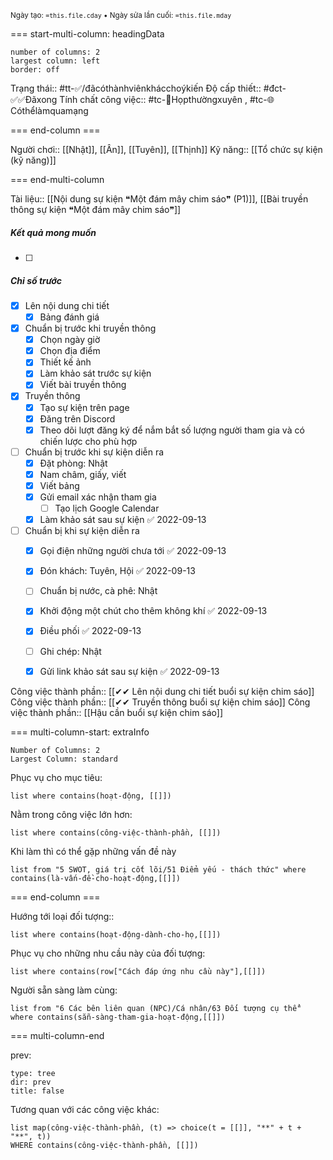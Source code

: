 <sub>Ngày tạo: `=this.file.cday` • Ngày sửa lần cuối: `=this.file.mday`</sub>

=== start-multi-column: headingData
```column-settings  
number of columns: 2
largest column: left
border: off
```

Trạng thái:: #tt-✅/đãcóthànhviênkhácchoýkiến
Độ cấp thiết:: #đct-✅✅Đãxong
Tính chất công việc:: #tc-💬Họpthườngxuyên , #tc-🌐Cóthểlàmquamạng

=== end-column ===

Người chơi:: [[Nhật]], [[Ân]], [[Tuyên]], [[Thịnh]]
Kỹ năng:: [[Tổ chức sự kiện (kỹ năng)]]

=== end-multi-column

Tài liệu:: [[Nội dung sự kiện ❝Một đám mây chim sáo❞ (P1)]], [[Bài truyền thông sự kiện ❝Một đám mây chim sáo❞]]
##### Kết quả mong muốn
- [ ] 
##### Chỉ số trước
- [x] Lên nội dung chi tiết
	- [x] Bảng đánh giá 
- [x] Chuẩn bị trước khi truyền thông
	- [x] Chọn ngày giờ
	- [x] Chọn địa điểm
	- [x] Thiết kế ảnh
	- [x] Làm khảo sát trước sự kiện
	- [x] Viết bài truyền thông
- [x] Truyền thông
	- [x] Tạo sự kiện trên page
	- [x] Đăng trên Discord
	- [x] Theo dõi lượt đăng ký để nắm bắt số lượng người tham gia và có chiến lược cho phù hợp
- [ ] Chuẩn bị trước khi sự kiện diễn ra
	- [x] Đặt phòng: Nhật
	- [x] Nam châm, giấy, viết
	- [x] Viết bảng
	- [x] Gửi email xác nhận tham gia
		- [ ] Tạo lịch Google Calendar
	- [x] Làm khảo sát sau sự kiện ✅ 2022-09-13
- [ ] Chuẩn bị khi sự kiện diễn ra
	- [x] Gọi điện những người chưa tới ✅ 2022-09-13
	- [x] Đón khách: Tuyên, Hội ✅ 2022-09-13
	- [ ] Chuẩn bị nước, cà phê: Nhật 
	- [x] Khởi động một chút cho thêm không khí ✅ 2022-09-13
	- [x] Điều phối ✅ 2022-09-13
	- [ ] Ghi chép: Nhật
	- [x] Gửi link khảo sát sau sự kiện ✅ 2022-09-13


Công việc thành phần:: [[✔✔ Lên nội dung chi tiết buổi sự kiện chim sáo]]
Công việc thành phần:: [[✔✔ Truyền thông buổi sự kiện chim sáo]]
Công việc thành phần:: [[Hậu cần buổi sự kiện chim sáo]]

=== multi-column-start: extraInfo
```column-settings
Number of Columns: 2
Largest Column: standard
```

Phục vụ cho mục tiêu:
```dataview
list where contains(hoạt-động, [[]])
```
Nằm trong công việc lớn hơn:
```dataview
list where contains(công-việc-thành-phần, [[]])
```
Khi làm thì có thể gặp những vấn đề này
```dataview
list from "5 SWOT, giá trị cốt lõi/51 Điểm yếu - thách thức" where contains(là-vấn-đề-cho-hoạt-động,[[]])
```

=== end-column ===

Hướng tới loại đối tượng::
```dataview
list where contains(hoạt-động-dành-cho-họ,[[]])
```
Phục vụ cho những nhu cầu này của đối tượng:
```dataview
list where contains(row["Cách đáp ứng nhu cầu này"],[[]])
```
Người sẵn sàng làm cùng:
```dataview
list from "6 Các bên liên quan (NPC)/Cá nhân/63 Đối tượng cụ thể" where contains(sẵn-sàng-tham-gia-hoạt-động,[[]])
```

=== multi-column-end

prev:
```breadcrumbs
type: tree
dir: prev
title: false
```

Tương quan với các công việc khác:
```dataview 
list map(công-việc-thành-phần, (t) => choice(t = [[]], "**" + t + "**", t))
WHERE contains(công-việc-thành-phần, [[]])
```

